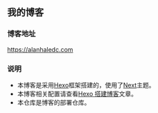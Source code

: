 ## 我的博客

### 博客地址

https://alanhaledc.com

### 说明

- 本博客是采用[Hexo](https://github.com/hexojs/hexo)框架搭建的，使用了[Next](https://github.com/theme-next/hexo-theme-next)主题。
- 本博客相关配置请查看[Hexo 搭建博客](https://alanhaledc.com/blog/20180814-%E8%AE%B0%E4%B8%80%E6%AC%A1Hexo%E6%90%AD%E5%BB%BA%E5%8D%9A%E5%AE%A2/)文章。
- 本仓库是博客的部署仓库。
